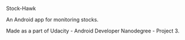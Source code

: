 Stock-Hawk

An Android app for monitoring stocks. 

Made as a part of Udacity - Android Developer Nanodegree - Project 3.
